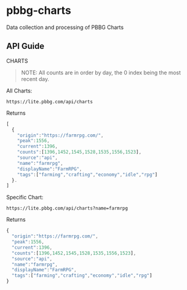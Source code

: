 # pbbg-charts
Data collection and processing of PBBG Charts

## API Guide

CHARTS

> NOTE: All counts are in order by day, the 0 index being the most recent day.

All Charts:
```
https://lite.pbbg.com/api/charts
```
Returns
```javascript
[
  {
    "origin":"https://farmrpg.com/",
    "peak":1556,
    "current":1396,
    "counts":[1396,1452,1545,1528,1535,1556,1523],
    "source":"api",
    "name":"farmrpg",
    "displayName":"FarmRPG",
    "tags":["farming","crafting","economy","idle","rpg"]
  }.
]
```

Specific Chart:
```
https://lite.pbbg.com/api/charts?name=farmrpg
```
Returns
```javascript
{
  "origin":"https://farmrpg.com/",
  "peak":1556,
  "current":1396,
  "counts":[1396,1452,1545,1528,1535,1556,1523],
  "source":"api",
  "name":"farmrpg",
  "displayName":"FarmRPG",
  "tags":["farming","crafting","economy","idle","rpg"]
}
```
